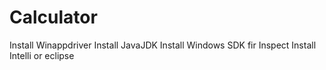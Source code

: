 # Calculator

Install Winappdriver
Install JavaJDK
Install Windows SDK fir Inspect
Install Intelli or eclipse 
